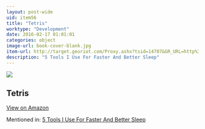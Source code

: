 ```yaml
---
layout: post-wide
uid: item56
title: "Tetris"
worktype: "Development"
date: 2016-02-17 01:01:01
categories: object
image-url: book-cover-blank.jpg
item-url: http://target.georiot.com/Proxy.ashx?tsid=14707&GR_URL=http%3A%2F%2Fwww.amazon.com%2FElectronic-Arts-Inc-Tetris%25C2%25AE%2Fdp%2FB00CO6TOBY%2F
description: "5 Tools I Use For Faster And Better Sleep"
---
```

<a href="http://target.georiot.com/Proxy.ashx?tsid=14707&GR_URL=http%3A%2F%2Fwww.amazon.com%2FElectronic-Arts-Inc-Tetris%25C2%25AE%2Fdp%2FB00CO6TOBY%2F" target="blank"><img src="../../../../img/thumbs/book-cover-blank.jpg" class="prod-img"></a>
<h2>Tetris</h2>
<p><a class="btn btn-primary" href="http://target.georiot.com/Proxy.ashx?tsid=14707&GR_URL=http%3A%2F%2Fwww.amazon.com%2FElectronic-Arts-Inc-Tetris%25C2%25AE%2Fdp%2FB00CO6TOBY%2F" target="blank">View on Amazon</a><p>
<p>Mentioned in: <a href="http://fourhourworkweek.com/2015/10/17/5-tools-i-use-for-faster-and-better-sleep/" target="blank">5 Tools I Use For Faster And Better Sleep</a></p>
